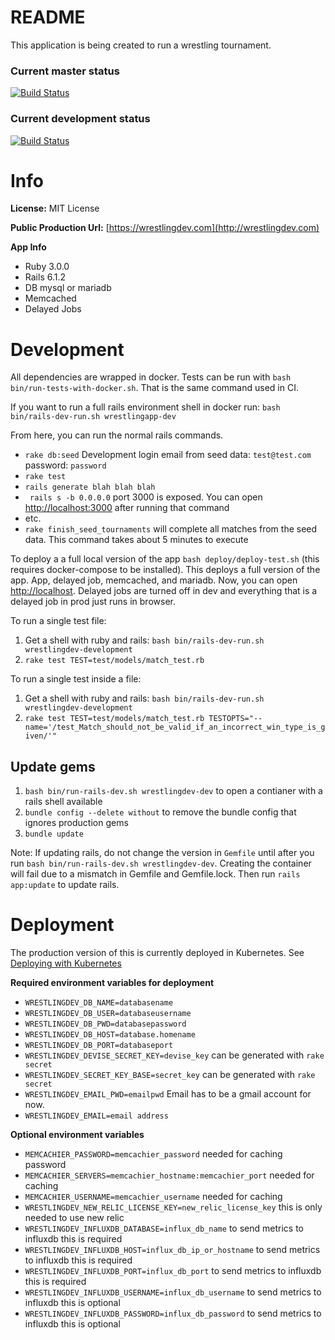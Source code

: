 # README
This application is being created to run a wrestling tournament.

### Current master status
[![Build Status](https://circleci.com/gh/jcwimer/wrestlingApp/tree/master.svg)](https://circleci.com/gh/jcwimer/wrestlingApp/tree/master)

### Current development status
[![Build Status](https://circleci.com/gh/jcwimer/wrestlingApp/tree/development.svg)](https://circleci.com/gh/jcwimer/wrestlingApp/tree/development)

# Info
**License:** MIT License

**Public Production Url:** [https://wrestlingdev.com](http://wrestlingdev.com)

**App Info**
* Ruby 3.0.0
* Rails 6.1.2
* DB mysql or mariadb
* Memcached
* Delayed Jobs

# Development
All dependencies are wrapped in docker. Tests can be run with `bash bin/run-tests-with-docker.sh`. That is the same command used in CI.

If you want to run a full rails environment shell in docker run: `bash bin/rails-dev-run.sh wrestlingapp-dev`

From here, you can run the normal rails commands.
* `rake db:seed` Development login email from seed data: `test@test.com` password: `password`
* `rake test`
* `rails generate blah blah blah`
* ` rails s -b 0.0.0.0` port 3000 is exposed. You can open [http://localhost:3000](http://localhost:3000) after running that command
* etc.
* `rake finish_seed_tournaments` will complete all matches from the seed data. This command takes about 5 minutes to execute

To deploy a a full local version of the app `bash deploy/deploy-test.sh` (this requires docker-compose to be installed). This deploys a full version of the app. App, delayed job, memcached, and mariadb. Now, you can open [http://localhost](http://localhost). Delayed jobs are turned off in dev and everything that is a delayed job in prod just runs in browser.

To run a single test file:
1. Get a shell with ruby and rails: `bash bin/rails-dev-run.sh wrestlingdev-development`
2. `rake test TEST=test/models/match_test.rb`

To run a single test inside a file:
1. Get a shell with ruby and rails: `bash bin/rails-dev-run.sh wrestlingdev-development`
2. `rake test TEST=test/models/match_test.rb TESTOPTS="--name='/test_Match_should_not_be_valid_if_an_incorrect_win_type_is_given/'"`

## Update gems

1. `bash bin/run-rails-dev.sh wrestlingdev-dev` to open a contianer with a rails shell available
2. `bundle config --delete without` to remove the bundle config that ignores production gems
3. `bundle update`

Note: If updating rails, do not change the version in `Gemfile` until after you run `bash bin/run-rails-dev.sh wrestlingdev-dev`. Creating the container will fail due to a mismatch in Gemfile and Gemfile.lock.
Then run `rails app:update` to update rails.

# Deployment

The production version of this is currently deployed in Kubernetes. See [Deploying with Kubernetes](deploy/kubernetes/README.md)

**Required environment variables for deployment**
* `WRESTLINGDEV_DB_NAME=databasename`
* `WRESTLINGDEV_DB_USER=databaseusername`
* `WRESTLINGDEV_DB_PWD=databasepassword`
* `WRESTLINGDEV_DB_HOST=database.homename`
* `WRESTLINGDEV_DB_PORT=databaseport`
* `WRESTLINGDEV_DEVISE_SECRET_KEY=devise_key` can be generated with `rake secret`
* `WRESTLINGDEV_SECRET_KEY_BASE=secret_key` can be generated with `rake secret`
* `WRESTLINGDEV_EMAIL_PWD=emailpwd` Email has to be a gmail account for now.
* `WRESTLINGDEV_EMAIL=email address`

**Optional environment variables**
* `MEMCACHIER_PASSWORD=memcachier_password` needed for caching password
* `MEMCACHIER_SERVERS=memcachier_hostname:memcachier_port` needed for caching
* `MEMCACHIER_USERNAME=memcachier_username` needed for caching
* `WRESTLINGDEV_NEW_RELIC_LICENSE_KEY=new_relic_license_key` this is only needed to use new relic
* `WRESTLINGDEV_INFLUXDB_DATABASE=influx_db_name` to send metrics to influxdb this is required
* `WRESTLINGDEV_INFLUXDB_HOST=influx_db_ip_or_hostname` to send metrics to influxdb this is required
* `WRESTLINGDEV_INFLUXDB_PORT=influx_db_port` to send metrics to influxdb this is required
* `WRESTLINGDEV_INFLUXDB_USERNAME=influx_db_username` to send metrics to influxdb this is optional
* `WRESTLINGDEV_INFLUXDB_PASSWORD=influx_db_password` to send metrics to influxdb this is optional
